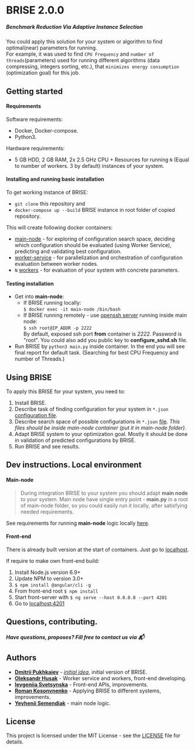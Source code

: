 # BRISE 2.0.0
##### Benchmark Reduction Via Adaptive Instance Selection
You could apply this solution for your system or algorithm to find optimal(near) parameters for running.\
For example, it was used to find `CPU Frequency` and `number of threads`(parameters) used for running 
different algorithms (data compressing, integers sorting, etc.), that `minimizes energy consumption` 
(optimization goal) for this job.  

## Getting started
#### Requirements
Software requirements:
- Docker, Docker-compose.
- Python3.

Hardware requirements:
- 5 GB HDD, 2 GB RAM, 2x 2.5 GHz CPU + Resources for running  `N` (Equal to number of workers. 3 by default) instances of your system.

#### Installing and running basic installation
To get working instance of BRISE:
- `git clone` this repository and
- `docker-compose up --build` BRISE instance in root folder of copied repository.

This will create following docker containers:
- [main-node](./main-node/README.md "Main node Readme.") - for exploring of configuration search space, 
deciding which configuration should be evaluated (using Worker Service), 
predicting and validating best configuration.
- [worker-service](./worker_service/README.md "Worker service Readme.") - for parallelization and orchestration of configuration evaluation between worker nodes.
- `N` [workers](./worker/README.md) - for evaluation of your system with concrete parameters.

#### Testing installation
- Get into **main-node**:
   - If BRISE running locally:\
    `$ docker exec -it main-node /bin/bash`
   - If BRISE running remotely - use [openssh server](./main-node/configure_sshd.sh "Configuration of ssh server, adapt it for your requirements!") running inside main node:\
    `$ ssh root@IP_ADDR -p 2222` \
    By default, exposed ssh port **from** container is *2222*. Password is "root". You could also add you public key to **configure_sshd.sh** file.
- Run BRISE by `python3 main.py` inside container. In the end you will see final report for default task. (Searching for best CPU Frequency and number of Threads.)  

## Using BRISE 
To apply this BRISE for your system, you need to:
1. Install BRISE.
2. Describe task of finding configuration for your system in `*.json` [configuration file](./main-node/Resources/task.json "Example of task description for energy consumption"). 
3. Describe search space of possible configurations in `*.json` [file](./main-node/Resources/taskData.json "Example for energy consumption - possible CPU frequencies and number of thread"). 
*This files should be inside main-node container (put it in main-node folder).* 
4. Adapt BRISE system to your optimization goal. 
Mostly it should be done in validation of predicted configurations by BRISE.
5. Run BRISE and see results.   

## Dev instructions. Local environment 
#### Main-node
> During integration BRISE to your system you should adapt **main node** to your system. 
Main node have single entry point - **main.py** in a root of main-node folder, so you could easily run it locally,
after satisfying needed requirements.   

See requirements for running **main-node** logic locally [here](./main-node#dependencies).

#### Front-end
There is already built version at the start of containers. Just go to [localhost](http://localhost/).

If require to make own front-end build:
1. Install Node.js version 6.9+
2. Update NPM to version 3.0+
3. `$ npm install @angular/cli -g`
4. From front-end root `$ npm install`
5. Start front-server with `$ ng serve --host 0.0.0.0 --port 4201`
6. Go to [localhost:4201](http://localhost:4201)

## Questions, contributing.
##### Have questions, proposes? Fill free to contact us via :mailbox_with_mail: 

## Authors
- **[Dmitrii Pukhkaiev](https://github.com/dpukhkaiev)** - *[initial idea](https://www.researchgate.net/publication/312094017_Energy-efficient_Benchmarking_for_Energy-efficient_Software)*, initial version of BRISE.
- **[Oleksandr Husak](https://github.com/Valavanca/)** - Worker service and workers, front-end developing.
- **[Ievgeniia Svetsynska](https://github.com/IevgSvet)** - Front-end APIs, improvements.
- **[Roman Kosonvnenko](https://github.com/pariom)** - Applying BRISE to different systems, improvements.
- **[Yevhenii Semendiak](https://github.com/YevheniiSemendiak)** - main node logic.

## License
This project is licensed under the MIT License - see the [LICENSE](LICENSE) file for details.
